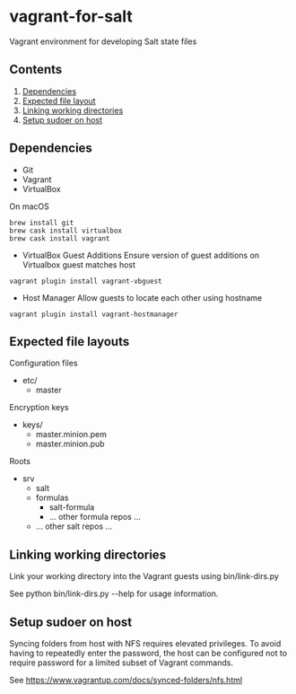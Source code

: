 # vagrant-for-salt
Vagrant environment for developing Salt state files

## Contents
  1. [Dependencies](#deps)
  1. [Expected file layout](#file-layout)
  1. [Linking working directories](#linking-work)
  1. [Setup sudoer on host](#host-sudoer)



## <a name="deps" />Dependencies
* Git
* Vagrant
* VirtualBox

On macOS
```
brew install git
brew cask install virtualbox
brew cask install vagrant
```

* VirtualBox Guest Additions
Ensure version of guest additions on Virtualbox guest matches host
```
vagrant plugin install vagrant-vbguest
```

* Host Manager
Allow guests to locate each other using hostname
```
vagrant plugin install vagrant-hostmanager
```



## <a name="file-layout" />Expected file layouts
Configuration files
* etc/
  * master

Encryption keys
* keys/
  * master.minion.pem
  * master.minion.pub

Roots
* srv
  * salt
  * formulas
    * salt-formula
    * ... other formula repos ...
  * ... other salt repos ...



## <a name="linking-work" />Linking working directories
Link your working directory into the Vagrant guests using bin/link-dirs.py

See python bin/link-dirs.py --help for usage information.



## <a name="host-sudoer" />Setup sudoer on host
Syncing folders from host with NFS requires elevated privileges. To avoid
having to repeatedly enter the password, the host can be configured not to
require password for a limited subset of Vagrant commands.

See https://www.vagrantup.com/docs/synced-folders/nfs.html
